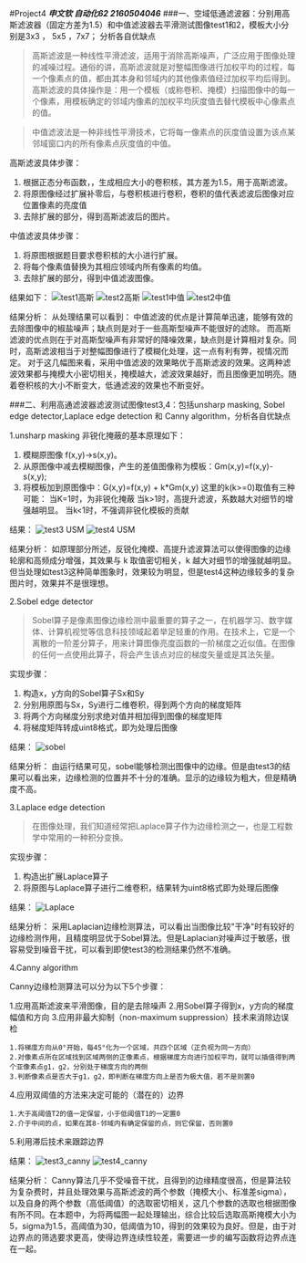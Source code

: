 #Project4
***申文钦   自动化62 2160504046***
###一、空域低通滤波器：分别用高斯滤波器（固定方差为1.5）和中值滤波器去平滑测试图像test1和2，模板大小分别是3x3 ， 5x5 ，7x7； 分析各自优缺点

>高斯滤波是一种线性平滑滤波，适用于消除高斯噪声，广泛应用于图像处理的减噪过程。通俗的讲，高斯滤波就是对整幅图像进行加权平均的过程，每一个像素点的值，都由其本身和邻域内的其他像素值经过加权平均后得到。高斯滤波的具体操作是：用一个模板（或称卷积、掩模）扫描图像中的每一个像素，用模板确定的邻域内像素的加权平均灰度值去替代模板中心像素点的值。

>中值滤波法是一种非线性平滑技术，它将每一像素点的灰度值设置为该点某邻域窗口内的所有像素点灰度值的中值。

高斯滤波具体步骤：

 1. 根据正态分布函数，，生成相应大小的卷积核，其方差为1.5，用于高斯滤波。
 2. 将原图像经过扩展补零后，与卷积核进行卷积，卷积的值代表滤波后图像对应位置像素的亮度值
 3. 去除扩展的部分，得到高斯滤波后的图片。

中值滤波具体步骤：
 1. 将原图根据题目要求卷积核的大小进行扩展。
 2. 将每个像素值替换为其相应领域内所有像素的均值。
 3. 去除扩展的部分，得到中值滤波图像。

结果如下：
![test1高斯](https://s2.ax1x.com/2019/03/19/AuNbvj.png)
![test2高斯](https://s2.ax1x.com/2019/03/19/AuNxaV.png)
![test1中值](https://s2.ax1x.com/2019/03/19/AuUpPU.png)
![test2中值](https://s2.ax1x.com/2019/03/19/AuU9GF.png)

结果分析：
从处理结果可以看到：
中值滤波的优点是计算简单迅速，能够有效的去除图像中的椒盐噪声；缺点则是对于一些高斯型噪声不能很好的滤除。
而高斯滤波的优点则在于对高斯型噪声有非常好的降噪效果，缺点则是计算相对复杂。同时，高斯滤波相当于对整幅图像进行了模糊化处理，这一点有利有弊，视情况而定。
对于这几幅图来看，采用中值滤波的效果略优于高斯滤波的效果。这两种滤波效果都与掩模大小密切相关，掩模越大，滤波效果越好，而且图像更加明亮。随着卷积核的大小不断变大，低通滤波的效果也不断变好。

###二、利用高通滤波器滤波测试图像test3,4：包括unsharp masking, Sobel edge detector,Laplace edge detection 和 Canny algorithm，分析各自优缺点

1.unsharp masking
  非锐化掩蔽的基本原理如下：
 1. 模糊原图像 f(x,y)->s(x,y)。
 2. 从原图像中减去模糊图像，产生的差值图像称为模板：Gm(x,y)=f(x,y)-s(x,y);
 3. 将模板加到原图像中：G(x,y)=f(x,y) + k*Gm(x,y)
    这里的k(k>=0)取值有三种可能：
    当K=1时，为非锐化掩蔽
    当k>1时，高提升滤波，系数越大对细节的增强越明显。
    当k<1时，不强调非锐化模板的贡献

结果：
![test3 USM](https://s2.ax1x.com/2019/03/19/AuUUJS.png)
![test4 USM](https://s2.ax1x.com/2019/03/19/AuU0Mj.png)

结果分析：
如原理部分所述，反锐化掩模、高提升滤波算法可以使得图像的边缘轮廓和高频成分增强，其效果与 k 取值密切相关，k 越大对细节的增强就越明显。但当处理如test3这种简单图象时，效果较为明显，但是test4这种边缘较多的复杂图片时，效果并不是很理想。

2.Sobel edge detector
>Sobel算子是像素图像边缘检测中最重要的算子之一，在机器学习、数字媒体、计算机视觉等信息科技领域起着举足轻重的作用。在技术上，它是一个离散的一阶差分算子，用来计算图像亮度函数的一阶梯度之近似值。在图像的任何一点使用此算子，将会产生该点对应的梯度矢量或是其法矢量。

实现步骤：

 1. 构造x，y方向的Sobel算子Sx和Sy
 2. 分别用原图与Sx，Sy进行二维卷积，得到两个方向的梯度矩阵
 3. 将两个方向梯度分别求绝对值并相加得到图像的梯度矩阵
 4. 将梯度矩阵转成uint8格式，即为处理后图像

结果：
![sobel](https://s2.ax1x.com/2019/03/19/AuU5LR.png)

结果分析：
由运行结果可见，sobel能够检测出图像中的边缘。但是由test3的结果可以看出来，边缘检测的位置并不十分的准确。显示的边缘较为粗大，但是精确度不高。

3.Laplace edge detection

>在图像处理，我们知道经常把Laplace算子作为边缘检测之一，也是工程数学中常用的一种积分变换。

实现步骤：

 1. 构造出扩展Laplace算子
 2. 将原图与Laplace算子进行二维卷积，结果转为uint8格式即为处理后图像

结果：
![Laplace](https://s2.ax1x.com/2019/03/19/AuUvyd.png)

结果分析：
采用Laplacian边缘检测算法，可以看出当图像比较"干净"时有较好的边缘检测作用，且精度明显优于Sobel算法。但是Laplacian对噪声过于敏感，很容易受到噪音干扰，可以看到即使test3的检测结果仍然不准确。

4.Canny algorithm

Canny边缘检测算法可以分为以下5个步骤：

 1.应用高斯滤波来平滑图像，目的是去除噪声
 2.用Sobel算子得到x，y方向的梯度幅值和方向
 3.应用非最大抑制（non-maximum suppression）技术来消除边误检

    1.将梯度方向从0°开始，每45°化为一个区域，共四个区域（正负视为同一方向）
    2.对像素点所在区域找到区域两侧的正像素点，根据梯度方向进行加权平均，就可以插值得到两个亚像素点g1，g2，分别处于梯度方向的两侧
    3.判断像素点是否大于g1，g2，即判断在梯度方向上是否为极大值，若不是则置0
   
 4.应用双阈值的方法来决定可能的（潜在的）边界

    1.大于高阈值T2的值一定保留，小于低阈值T1的一定置0
    2.介于中间的点，如果在其8-邻域内有确定保留的点，则它保留，否则置0
   
 5.利用滞后技术来跟踪边界


结果：
![test3_canny](https://s2.ax1x.com/2019/03/19/AuaXNV.png)
![test4_canny](https://s2.ax1x.com/2019/03/19/Auaz3F.png)

结果分析：
Canny算法几乎不受噪音干扰，且得到的边缘精度很高，但是算法较为复杂费时，并且处理效果与高斯滤波的两个参数（掩模大小、标准差sigma），以及自身的两个参数（高低阈值）的选取密切相关，这几个参数的选取也根据图像有所不同。在本题中，为将两幅图一起处理输出，综合比较后选取高斯掩模大小为5，sigma为1.5，高阈值为30，低阈值为10，得到的效果较为良好。但是，由于对边界点的筛选要求更高，使得边界连续性较差，需要进一步的编写函数将边界点连在一起。